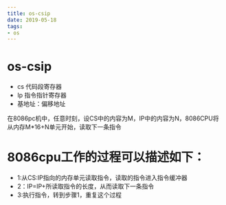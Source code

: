 ```yaml
--- 
title: os-csip 
date: 2019-05-18
tags: 
- os 
---
```

# os-csip
* cs 代码段寄存器
* Ip 指令指针寄存器
* 基地址：偏移地址

在8086pc机中，任意时刻，设CS中的内容为M，IP中的内容为N，8086CPU将从内存M*16+N单元开始，读取下一条指令  

# 8086cpu工作的过程可以描述如下：
* 1:从CS:IP指向的内存单元读取指令，读取的指令进入指令缓冲器
* 2：IP=IP+所读取指令的长度，从而读取下一条指令
* 3:执行指令，转到步骤1，重复这个过程